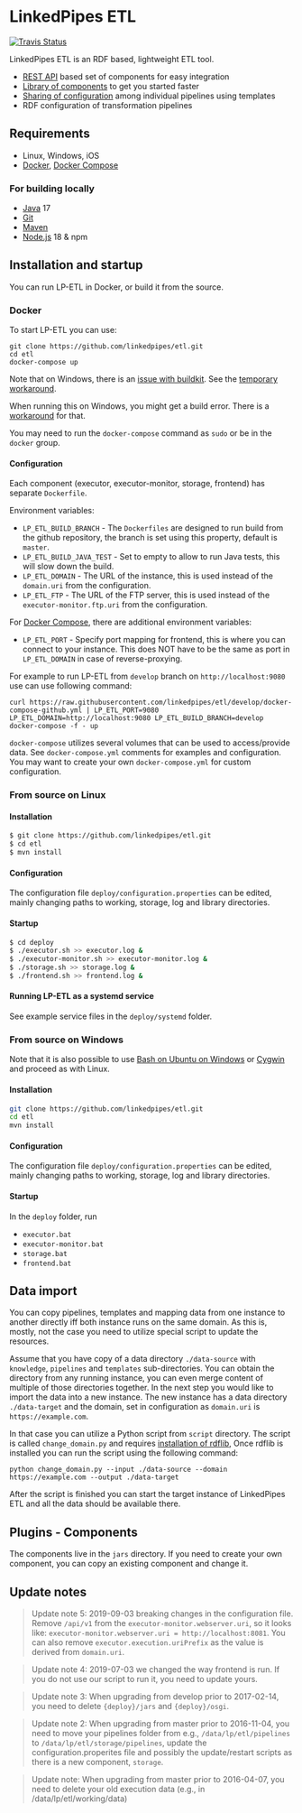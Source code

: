 # LinkedPipes ETL
[![Travis Status](https://travis-ci.com/linkedpipes/etl.svg?branch=develop)](https://travis-ci.com/linkedpipes/etl)

LinkedPipes ETL is an RDF based, lightweight ETL tool.
- [REST API](https://github.com/linkedpipes/etl/wiki) based set of components for easy integration
- [Library of components](https://etl.linkedpipes.com/components) to get you started faster
- [Sharing of configuration](https://etl.linkedpipes.com/templates/) among individual pipelines using templates
- RDF configuration of transformation pipelines

## Requirements
- Linux, Windows, iOS
- [Docker], [Docker Compose]

### For building locally
- [Java] 17
- [Git]
- [Maven]
- [Node.js] 18 & npm

## Installation and startup
You can run LP-ETL in Docker, or build it from the source.

### Docker
To start LP-ETL you can use:
```
git clone https://github.com/linkedpipes/etl.git
cd etl
docker-compose up
```
Note that on Windows, there is an [issue with buildkit](https://github.com/moby/buildkit/issues/1684).
See the [temporary workaround](https://github.com/linkedpipes/etl/issues/851#issuecomment-814058925).

When running this on Windows, you might get a build error. There is a [workaround](https://github.com/linkedpipes/etl/issues/851) for that.

You may need to run the ```docker-compose``` command as ```sudo``` or be in the ```docker``` group.

#### Configuration
Each component (executor, executor-monitor, storage, frontend) has separate ```Dockerfile```.

Environment variables:
 * ```LP_ETL_BUILD_BRANCH``` - The ```Dockerfiles``` are designed to run build from the github repository, the branch is set using this property, default is ```master```.
 * ```LP_ETL_BUILD_JAVA_TEST``` - Set to empty to allow to run Java tests, this will slow down the build.
 * ```LP_ETL_DOMAIN``` - The URL of the instance, this is used instead of the ```domain.uri``` from the configuration.
 * ```LP_ETL_FTP``` - The URL of the FTP server, this is used instead of the ```executor-monitor.ftp.uri``` from the configuration. 
 
For [Docker Compose], there are additional environment variables:
 * ```LP_ETL_PORT``` - Specify port mapping for frontend, this is where you can connect to your instance.
This does NOT have to be the same as port in ```LP_ETL_DOMAIN``` in case of reverse-proxying.

For example to run LP-ETL from ```develop``` branch on ```http://localhost:9080``` use can use following command:
```
curl https://raw.githubusercontent.com/linkedpipes/etl/develop/docker-compose-github.yml | LP_ETL_PORT=9080 LP_ETL_DOMAIN=http://localhost:9080 LP_ETL_BUILD_BRANCH=develop docker-compose -f - up
```

```docker-compose``` utilizes several volumes that can be used to access/provide data.
See ```docker-compose.yml``` comments for examples and configuration.
You may want to create your own ```docker-compose.yml``` for custom configuration.

### From source on Linux

#### Installation

```sh
$ git clone https://github.com/linkedpipes/etl.git
$ cd etl
$ mvn install
```

#### Configuration
The configuration file ```deploy/configuration.properties``` can be edited, mainly changing paths to working, storage, log and library directories. 

#### Startup

```sh
$ cd deploy
$ ./executor.sh >> executor.log &
$ ./executor-monitor.sh >> executor-monitor.log &
$ ./storage.sh >> storage.log &
$ ./frontend.sh >> frontend.log &
```

#### Running LP-ETL as a systemd service
See example service files in the ```deploy/systemd``` folder.

### From source on Windows
Note that it is also possible to use [Bash on Ubuntu on Windows] or [Cygwin] and proceed as with Linux.

#### Installation
```sh
git clone https://github.com/linkedpipes/etl.git
cd etl
mvn install
```
#### Configuration
The configuration file ```deploy/configuration.properties``` can be edited, mainly changing paths to working, storage, log and library directories. 

#### Startup
In the ```deploy``` folder, run
 * ```executor.bat```
 * ```executor-monitor.bat```
 * ```storage.bat```
 * ```frontend.bat```

## Data import
You can copy pipelines, templates and mapping data from one instance to another directly iff both instance runs on the same domain.
As this is, mostly, not the case you need to utilize special script to update the resources.

Assume that you have copy of a data directory ```./data-source``` with ```knowledge```, ```pipelines``` and ```templates``` sub-directories. 
You can obtain the directory from any running instance, you can even merge content of multiple of those directories together.
In the next step you would like to import the data into a new instance. 
The new instance has a data directory ```./data-target``` and the domain, set in configuration as ```domain.uri``` is ```https://example.com```.

In that case you can utilize a Python script from ```script``` directory.
The script is called ```change_domain.py``` and requires [installation of rdflib](https://rdflib.readthedocs.io/en/stable/gettingstarted.html#installation),
Once rdflib is installed you can run the script using the following command:
```
python change_domain.py --input ./data-source --domain https://example.com --output ./data-target
```
After the script is finished you can start the target instance of LinkedPipes ETL and all the data should be available there.

## Plugins - Components
The components live in the ```jars``` directory.
If you need to create your own component, you can copy an existing component and change it.
 
## Update notes
> Update note 5: 2019-09-03 breaking changes in the configuration file. Remove ```/api/v1``` from the ```executor-monitor.webserver.uri```, so it looks like: ```executor-monitor.webserver.uri = http://localhost:8081```. You can also remove ```executor.execution.uriPrefix``` as the value is derived from ```domain.uri```.

> Update note 4: 2019-07-03 we changed the way frontend is run. If you do not use our script to run it, you need to update yours. 

> Update note 3: When upgrading from develop prior to 2017-02-14, you need to delete ```{deploy}/jars``` and ```{deploy}/osgi```. 

> Update note 2: When upgrading from master prior to 2016-11-04, you need to move your pipelines folder from e.g., ```/data/lp/etl/pipelines``` to ```/data/lp/etl/storage/pipelines```, update the configuration.properites file and possibly the update/restart scripts as there is a new component, ```storage```.

> Update note: When upgrading from master prior to 2016-04-07, you need to delete your old execution data (e.g., in /data/lp/etl/working/data)

[Java]: <http://www.oracle.com/technetwork/java/javase/downloads/index.html>
[Git]: <https://git-scm.com/>
[Maven]: <https://maven.apache.org/>
[Node.js]: <https://nodejs.org>
[Cygwin]: <https://www.cygwin.com/>
[Bash on Ubuntu on Windows]: <https://msdn.microsoft.com/en-us/commandline/wsl/about>
[Docker]: <https://www.docker.com/>
[Docker Compose]: <https://docs.docker.com/compose/>
